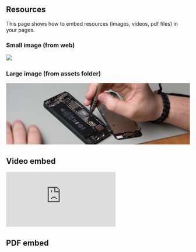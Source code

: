 ## Resources
This page shows how to embed resources (images, videos, pdf files) in your pages.

### Small image (from web)

![](https://pbs.twimg.com/profile_images/903658777295163392/afySJpM5_400x400.jpg)

### Large image (from assets folder)

![](assets/images/cover.jpg)

## Video embed

<!-- change src="" attribute  -->
<div class="aspect-ratio video">
  <iframe src="https://www.youtube.com/embed/uWSxzjyMNpU" frameborder="0" allowfullscreen="True"></iframe>
</div>

## PDF embed

<!-- change data="" and href="" attributes  -->
<!-- change height="" if needed  -->
<div class="aspect-ratio power-point">
  <object data="assets/pdf/powerpoint.pdf" type="application/pdf">
    <!-- <object data="https://docs.google.com/gview?embedded=true&url=https://thegreattransition.github.io/group00/assets/pdf/powerpoint.pdf"></object> -->
  </object>
</div>

<div class="aspect-ratio document">
  <object data="assets/pdf/a4.pdf" type="application/pdf">
    <!-- <object data="https://docs.google.com/gview?embedded=true&url=https://thegreattransition.github.io/group00/assets/pdf/a4.pdf"></object> -->
  </object>
</div>

<!-- <object data="assets/pdf/sample-pdf.pdf" type="application/pdf" width="100%" height="600px">
  <p>This browser does not support PDFs. Please download the PDF from <a href="assets/pdf/sample-pdf.pdf">here</a>!</p>
</object> -->
